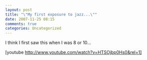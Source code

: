 ```yaml
---
layout: post
title: "\"My first exposure to jazz...\""
date: 2007-11-25 08:15
comments: true
categories: Uncategorized
---
```

I think I first saw this when I was 8 or 10...

[youtube http://www.youtube.com/watch?v=HTSOjbp0Hs0&rel=1]
